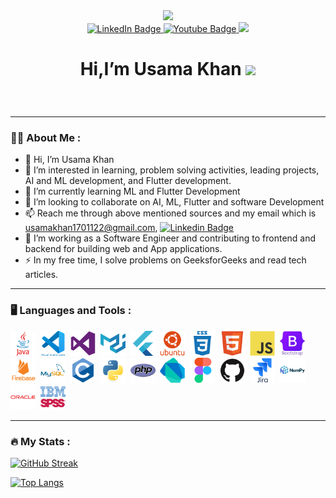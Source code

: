 <div id="header" align="center">
  <img src="https://media.giphy.com/media/RN8FdaB6T1bkkI5n4I/giphy.gif" width="100"/>
<div id="badges">
  <a href="https://www.linkedin.com/in/usamakhan09/">
 <img src="https://img.shields.io/badge/LinkedIn-blue?style=flat&logo=linkedin&logoColor=white" alt="LinkedIn Badge"/>
  </a>
  <a href="https://youtu.be/vTKK8si427E">
   <img src="https://img.shields.io/badge/YouTube-red?style=flat&logo=youtube&logoColor=white" alt="Youtube Badge"/>
  </a>
  <a href="https://www.facebook.com/profile.php?id=100012810638611">
    <img src="https://img.shields.io/badge/facebook-blue?style=flat&logo=facebook&logoColor=white%22%20alt=%22facebook%20Badge"/>
  </a>
  
</div>
  <div id =header align="center">
     <h1>
      <p> Hi,I’m Usama Khan
       <img src="https://media.giphy.com/media/hvRJCLFzcasrR4ia7z/giphy.gif" width="30"/></p>
    </h1>
  </div>   
</div>

<img src="https://komarev.com/ghpvc/?username=usamakhan09&style=flat-square&color=blue" alt=""/>

---
### :man_technologist: About Me :
- 👋 Hi, I’m Usama Khan
- 👀 I’m interested in learning, problem solving activities, leading projects, AI and ML development, and Flutter development.
- 🌱 I’m currently learning ML and Flutter Development
- 💞️ I’m looking to collaborate on AI, ML, Flutter and software Development
- 📫 Reach me through above mentioned sources and my email which is usamakhan1701122@gmail.com, [![Linkedin Badge](https://img.shields.io/badge/-UsamaKhan-blue?style=flat&logo=Linkedin&logoColor=white)](https://www.linkedin.com/in/usamakhan09/)
- :telescope: I’m working as a Software Engineer and contributing to frontend and backend for building web and App applications.
- :zap: In my free time, I solve problems on GeeksforGeeks and read tech articles.
---

### 	:desktop_computer: Languages and Tools :

<div>
  <img src="https://github.com/devicons/devicon/blob/master/icons/java/java-original-wordmark.svg" title="Java" alt="Java" width="40" height="40"/>&nbsp;
  <img src="https://github.com/devicons/devicon/blob/master/icons/vscode/vscode-original-wordmark.svg" title="vscode" alt="vscode" width="40" height="40"/>&nbsp;
  <img src="https://github.com/devicons/devicon/blob/master/icons/visualstudio/visualstudio-plain.svg" title="visualstudio" alt="visualstudio" width="40" height="40"/>&nbsp;
  <img src="https://github.com/devicons/devicon/blob/master/icons/materialui/materialui-original.svg" title="Material UI" alt="Material UI" width="40" height="40"/>&nbsp;
  <img src="https://github.com/devicons/devicon/blob/master/icons/flutter/flutter-original.svg" title="Flutter" alt="Flutter" width="40" height="40"/>&nbsp;
  <img src="https://github.com/devicons/devicon/blob/master/icons/ubuntu/ubuntu-plain-wordmark.svg" title="ubuntu" alt="ubuntu " width="40" height="40"/>&nbsp;
  <img src="https://github.com/devicons/devicon/blob/master/icons/css3/css3-plain-wordmark.svg"  title="CSS3" alt="CSS" width="40" height="40"/>&nbsp;
  <img src="https://github.com/devicons/devicon/blob/master/icons/html5/html5-original.svg" title="HTML5" alt="HTML" width="40" height="40"/>&nbsp;
  <img src="https://github.com/devicons/devicon/blob/master/icons/javascript/javascript-original.svg" title="JavaScript" alt="JavaScript" width="40" height="40"/>&nbsp;
   <img src="https://github.com/devicons/devicon/blob/master/icons/bootstrap/bootstrap-original-wordmark.svg" title="bootstrap"  alt="bootstrap" width="40" height="40"/>&nbsp;
  <img src="https://github.com/devicons/devicon/blob/master/icons/firebase/firebase-plain-wordmark.svg" title="Firebase" alt="Firebase" width="40" height="40"/>&nbsp;
  <img src="https://github.com/devicons/devicon/blob/master/icons/mysql/mysql-original-wordmark.svg" title="MySQL"  alt="MySQL" width="40" height="40"/>&nbsp;
  <img src="https://github.com/devicons/devicon/blob/master/icons/c/c-original.svg" title="NodeJS" alt="NodeJS" width="40" height="40"/>&nbsp;
  <img src="https://github.com/devicons/devicon/blob/master/icons/python/python-original.svg" title="python" alt="python" width="40" height="40"/>&nbsp;
<!--     <img src="https://github.com/devicons/devicon/blob/master/icons/python/python-original.svg" title="python" alt="python" width="40" height="40"/>&nbsp; -->
<!--   <img src="https://github.com/devicons/devicon/blob/master/icons/git/git-original-wordmark.svg" title="Git" **alt="Git" width="40" height="40"/>&nbsp; -->
  <img src="https://github.com/devicons/devicon/blob/master/icons/php/php-original.svg" title="PHP" **alt="PHP" width="40" height="40"/>&nbsp;
  <img src="https://github.com/devicons/devicon/blob/master/icons/dart/dart-original.svg" title="dart" **alt="dart" width="40" height="40"/>&nbsp;
  <img src="https://github.com/devicons/devicon/blob/master/icons/figma/figma-original.svg" title="figma" **alt="figma" width="40" height="40"/>&nbsp;
  <img src="https://github.com/devicons/devicon/blob/master/icons/github/github-original.svg" title="github" **alt="github" width="40" height="40"/>&nbsp;
  <img src="https://github.com/devicons/devicon/blob/master/icons/jira/jira-original-wordmark.svg" title="jira" **alt="jira" width="40" height="40"/>&nbsp;
  <img src="https://github.com/devicons/devicon/blob/master/icons/numpy/numpy-original-wordmark.svg" title="numpy" **alt="numpy" width="40" height="40"/>&nbsp;
<!--     <img src="https://github.com/devicons/devicon/blob/master/icons/python/python-original.svg" title="python" alt="python" width="40" height="40"/>&nbsp; -->
  <img src="https://github.com/devicons/devicon/blob/master/icons/oracle/oracle-original.svg" title="oracle" **alt="oracle" width="40" height="40"/>&nbsp;
  <img src="https://github.com/devicons/devicon/blob/master/icons/spss/spss-original.svg" title="spss" **alt="spss" width="40" height="40"/>&nbsp;
  
</div>


---

### :fire: My Stats :
<!-- [![Top Langs](https://github-readme-stats.vercel.app/api/top-langs/?username=usamakhan09)](https://github.com/anuraghazra/github-readme-stats) -->
[![GitHub Streak](http://github-readme-streak-stats.herokuapp.com?user=usamakhan09&theme=dark&background=000000)](https://git.io/streak-stats)


[![Top Langs](https://github-readme-stats.vercel.app/api/top-langs/?username=usamakhan09&theme=dark&layout=compact&langs_count=10)](https://github.com/usamakhan09/github-readme-stats)
<!---
usamakhan09/usamakhan09 is a ✨ special ✨ repository because its `README.md` (this file) appears on your GitHub profile.
You can click the Preview link to take a look at your changes.
--->
